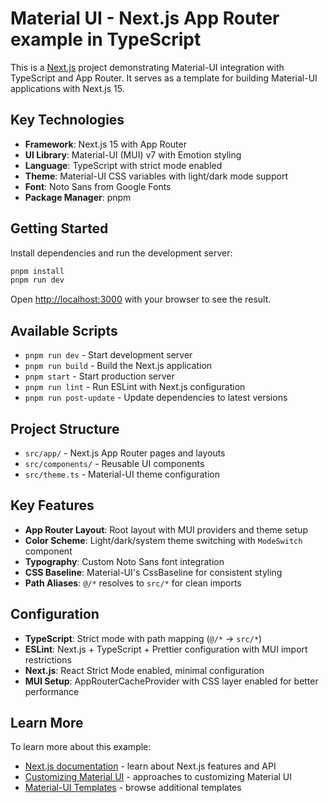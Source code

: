# Material UI - Next.js App Router example in TypeScript

This is a [Next.js](https://nextjs.org/) project demonstrating Material-UI integration with TypeScript and App Router. It serves as a template for building Material-UI applications with Next.js 15.

## Key Technologies

-   **Framework**: Next.js 15 with App Router
-   **UI Library**: Material-UI (MUI) v7 with Emotion styling
-   **Language**: TypeScript with strict mode enabled
-   **Theme**: Material-UI CSS variables with light/dark mode support
-   **Font**: Noto Sans from Google Fonts
-   **Package Manager**: pnpm

## Getting Started

Install dependencies and run the development server:

```bash
pnpm install
pnpm run dev
```

Open [http://localhost:3000](http://localhost:3000) with your browser to see the result.

## Available Scripts

-   `pnpm run dev` - Start development server
-   `pnpm run build` - Build the Next.js application
-   `pnpm start` - Start production server
-   `pnpm run lint` - Run ESLint with Next.js configuration
-   `pnpm run post-update` - Update dependencies to latest versions

## Project Structure

-   `src/app/` - Next.js App Router pages and layouts
-   `src/components/` - Reusable UI components
-   `src/theme.ts` - Material-UI theme configuration

## Key Features

-   **App Router Layout**: Root layout with MUI providers and theme setup
-   **Color Scheme**: Light/dark/system theme switching with `ModeSwitch` component
-   **Typography**: Custom Noto Sans font integration
-   **CSS Baseline**: Material-UI's CssBaseline for consistent styling
-   **Path Aliases**: `@/*` resolves to `src/*` for clean imports

## Configuration

-   **TypeScript**: Strict mode with path mapping (`@/*` → `src/*`)
-   **ESLint**: Next.js + TypeScript + Prettier configuration with MUI import restrictions
-   **Next.js**: React Strict Mode enabled, minimal configuration
-   **MUI Setup**: AppRouterCacheProvider with CSS layer enabled for better performance

## Learn More

To learn more about this example:

-   [Next.js documentation](https://nextjs.org/docs) - learn about Next.js features and API
-   [Customizing Material UI](https://mui.com/material-ui/customization/how-to-customize/) - approaches to customizing Material UI
-   [Material-UI Templates](https://mui.com/material-ui/getting-started/templates/) - browse additional templates
